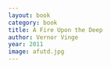 ```yaml
---
layout: book
category: book
title: A Fire Upon the Deep
author: Vernor Vinge
year: 2011
image: afutd.jpg
---
```

